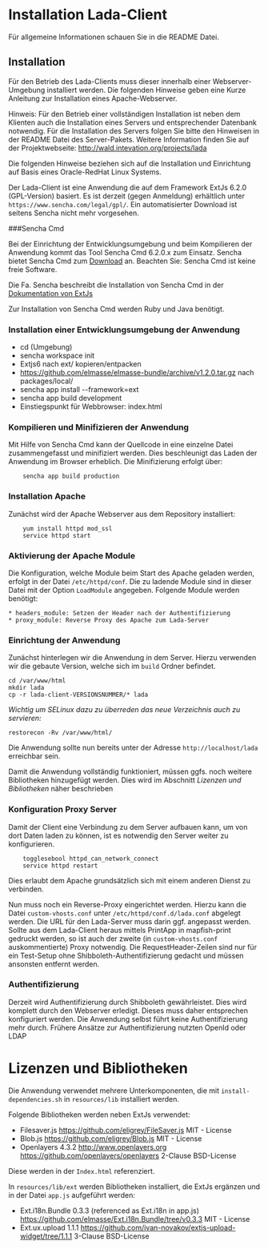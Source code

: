 # Installation Lada-Client

Für allgemeine Informationen schauen Sie in die README Datei.

## Installation

Für den Betrieb des Lada-Clients muss dieser innerhalb einer Webserver-Umgebung
installiert werden. Die folgenden Hinweise geben eine Kurze Anleitung zur
Installation eines Apache-Webserver.

Hinweis: Für den Betrieb einer vollständigen Installation ist neben dem
Klienten auch die Installation eines Servers und entsprechender Datenbank
notwendig. Für die Installation des Servers folgen Sie bitte den Hinweisen in
der README Datei des Server-Pakets.
Weitere Information finden Sie auf der Projektwebseite:
http://wald.intevation.org/projects/lada

Die folgenden Hinweise beziehen sich auf die Installation und Einrichtung auf
Basis eines Oracle-RedHat Linux Systems.

Der Lada-Client ist eine Anwendung die auf dem Framework ExtJs 6.2.0
(GPL-Version) basiert. Es ist derzeit (gegen Anmeldung) erhältlich unter
`https://www.sencha.com/legal/gpl/`. Ein automatisierter Download ist seitens
Sencha nicht mehr vorgesehen.

###Sencha Cmd

Bei der Einrichtung der Entwicklungsumgebung und beim Kompilieren der Anwendung kommt das Tool Sencha Cmd 6.2.0.x zum Einsatz.
Sencha bietet Sencha Cmd zum [Download](https://www.sencha.com/products/extjs/cmd-download/)
an. Beachten Sie: Sencha Cmd ist keine freie Software.

Die Fa. Sencha beschreibt die Installation von Sencha Cmd in der
[Dokumentation von ExtJs](https://docs.sencha.com/cmd/guides/extjs/cmd_app.html)

Zur Installation von Sencha Cmd werden Ruby und Java benötigt.

### Installation einer Entwicklungsumgebung der Anwendung

* cd (Umgebung)
* sencha workspace init
* Extjs6 nach ext/ kopieren/entpacken
* https://github.com/elmasse/elmasse-bundle/archive/v1.2.0.tar.gz nach packages/local/
* sencha app install --framework=ext
* sencha app build development
* Einstiegspunkt für Webbrowser: index.html

### Kompilieren und Minifizieren der Anwendung

Mit Hilfe von Sencha Cmd kann der Quellcode in eine einzelne Datei zusammengefasst
und minifiziert werden. Dies beschleunigt das Laden der Anwendung im Browser
erheblich. Die Minifizierung erfolgt über:
```
    sencha app build production
```

### Installation Apache
Zunächst wird der Apache Webserver aus dem Repository installiert:

```
    yum install httpd mod_ssl
    service httpd start
```

### Aktivierung der Apache Module

Die Konfiguration, welche Module beim Start des Apache geladen werden, erfolgt
in der Datei `/etc/httpd/conf`. Die zu ladende Module sind in dieser Datei mit
der Option `LoadModule` angegeben. Folgende Module werden benötigt:

    * headers_module: Setzen der Header nach der Authentifizierung
    * proxy_module: Reverse Proxy des Apache zum Lada-Server

### Einrichtung der Anwendung

Zunächst hinterlegen wir die Anwendung in dem Server. Hierzu verwenden wir die
gebaute Version, welche sich im `build` Ordner befindet.

```
cd /var/www/html
mkdir lada
cp -r lada-client-VERSIONSNUMMER/* lada
```

*Wichtig um SELinux dazu zu überreden das neue Verzeichnis auch zu servieren:*

```
restorecon -Rv /var/www/html/
```

Die Anwendung sollte nun bereits unter der Adresse `http://localhost/lada`
erreichbar sein.

Damit die Anwendung vollständig funktioniert, müssen ggfs. noch weitere
Bibliotheken hinzugefügt werden.
Dies wird im Abschnitt *Lizenzen und Bibliotheken* näher beschrieben

### Konfiguration Proxy Server

Damit der Client eine Verbindung zu dem Server aufbauen kann, um von dort
Daten laden zu können, ist es notwendig den Server weiter zu konfigurieren.

```
    togglesebool httpd_can_network_connect
    service httpd restart
```

Dies erlaubt dem Apache grundsätzlich sich mit einem anderen Dienst zu verbinden.

Nun muss noch ein Reverse-Proxy eingerichtet werden. Hierzu kann die Datei
`custom-vhosts.conf` unter `/etc/httpd/conf.d/lada.conf` abgelegt werden.
Die URL für den Lada-Server muss darin ggf. angepasst werden.
Sollte aus dem Lada-Client heraus mittels PrintApp in mapfish-print gedruckt werden,
so ist auch der zweite (in `custom-vhosts.conf` auskommentierte) Proxy
notwendig.
Die RequestHeader-Zeilen sind nur für ein Test-Setup ohne
Shibboleth-Authentifizierung gedacht und müssen ansonsten entfernt werden.

### Authentifizierung

Derzeit wird Authentifizierung durch Shibboleth gewährleistet. Dies wird
komplett durch den Webserver erledigt. Dieses muss daher entsprechen
konfiguriert werden. Die Anwendung selbst führt keine Authentifizierung mehr
durch.
Frühere Ansätze zur Authentifizierung nutzten OpenId oder LDAP

# Lizenzen und Bibliotheken

Die Anwendung verwendet mehrere Unterkomponenten, die mit
`install-dependencies.sh` in `resources/lib` installiert werden.

Folgende Bibliotheken werden neben ExtJs verwendet:

 * Filesaver.js
   https://github.com/eligrey/FileSaver.js
   MIT - License
 * Blob.js
   https://github.com/eligrey/Blob.js
   MIT - License
 * Openlayers 4.3.2
   http://www.openlayers.org
   https://github.com/openlayers/openlayers
   2-Clause BSD-License

Diese werden in der `Index.html` referenziert.

In `resources/lib/ext` werden Bibliotheken installiert, die ExtJs
ergänzen und in der Datei `app.js` aufgeführt werden:

 * Ext.i18n.Bundle 0.3.3 (referenced as Ext.i18n in app.js)
   https://github.com/elmasse/Ext.i18n.Bundle/tree/v0.3.3
   MIT - License
 * Ext.ux.upload 1.1.1
   https://github.com/ivan-novakov/extjs-upload-widget/tree/1.1.1
   3-Clause BSD-License
